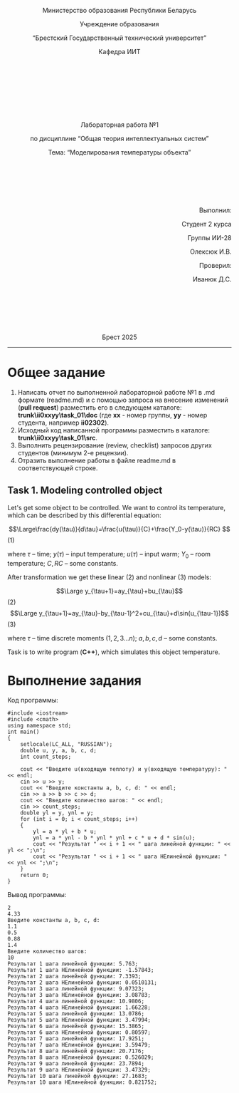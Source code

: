 <p align="center"> Министерство образования Республики Беларусь</p>
<p align="center">Учреждение образования</p>
<p align="center">“Брестский Государственный технический университет”</p>
<p align="center">Кафедра ИИТ</p>
<br><br><br><br><br><br><br>
<p align="center">Лабораторная работа №1</p>
<p align="center">по дисциплине “Общая теория интеллектуальных систем”</p>
<p align="center">Тема: “Моделирования температуры объекта”</p>
<br><br><br><br><br>
<p align="right">Выполнил:</p>
<p align="right">Студент 2 курса</p>
<p align="right">Группы ИИ-28</p>
<p align="right">Олексюк И.В.</p>
<p align="right">Проверил:</p>
<p align="right">Иванюк Д.С.</p>
<br><br><br><br><br>
<p align="center">Брест 2025</p>

<hr>

# Общее задание #
1. Написать отчет по выполненной лабораторной работе №1 в .md формате (readme.md) и с помощью запроса на внесение изменений (**pull request**) разместить его в следующем каталоге: **trunk\ii0xxyy\task_01\doc** (где **xx** - номер группы, **yy** - номер студента, например **ii02302**).
2. Исходный код написанной программы разместить в каталоге: **trunk\ii0xxyy\task_01\src**.
3. Выполнить рецензирование (review, checklist) запросов других студентов (минимум 2-е рецензии).
4. Отразить выполнение работы в файле readme.md в соответствующей строке.

## Task 1. Modeling controlled object ##
Let's get some object to be controlled. We want to control its temperature, which can be described by this differential equation:

$$\Large\frac{dy(\tau)}{d\tau}=\frac{u(\tau)}{C}+\frac{Y_0-y(\tau)}{RC} $$ (1)

where $\tau$ – time; $y(\tau)$ – input temperature; $u(\tau)$ – input warm; $Y_0$ – room temperature; $C,RC$ – some constants.

After transformation we get these linear (2) and nonlinear (3) models:

$$\Large y_{\tau+1}=ay_{\tau}+bu_{\tau}$$ (2)
$$\Large y_{\tau+1}=ay_{\tau}-by_{\tau-1}^2+cu_{\tau}+d\sin(u_{\tau-1})$$ (3)

where $\tau$ – time discrete moments ($1,2,3{\dots}n$); $a,b,c,d$ – some constants.

Task is to write program (**С++**), which simulates this object temperature.

# Выполнение задания #
Код программы:
```
#include <iostream>
#include <cmath>
using namespace std;
int main()
{
    setlocale(LC_ALL, "RUSSIAN");
    double u, y, a, b, c, d;
    int count_steps;

    cout << "Введите u(входящую теплоту) и y(входящую температуру): " << endl;
    cin >> u >> y;
    cout << "Введите константы a, b, c, d: " << endl;
    cin >> a >> b >> c >> d;
    cout << "Введите количество шагов: " << endl;
    cin >> count_steps;
    double yl = y, ynl = y;
    for (int i = 0; i < count_steps; i++)
    {
        yl = a * yl + b * u;
        ynl = a * ynl - b * ynl * ynl + c * u + d * sin(u);
        cout << "Результат " << i + 1 << " шага линейной функции: " << yl << ";\n";
        cout << "Результат " << i + 1 << " шага НЕлинейной функции: " << ynl << ";\n";
    }
    return 0;
}
```
Вывод программы:
```Введите u(входящую теплоту) и y(входящую температуру):
2
4.33
Введите константы a, b, c, d:
1.1
0.5
0.88
1.4
Введите количество шагов:
10
Результат 1 шага линейной функции: 5.763;
Результат 1 шага НЕлинейной функции: -1.57843;
Результат 2 шага линейной функции: 7.3393;
Результат 2 шага НЕлинейной функции: 0.0510131;
Результат 3 шага линейной функции: 9.07323;
Результат 3 шага НЕлинейной функции: 3.08783;
Результат 4 шага линейной функции: 10.9806;
Результат 4 шага НЕлинейной функции: 1.66228;
Результат 5 шага линейной функции: 13.0786;
Результат 5 шага НЕлинейной функции: 3.47994;
Результат 6 шага линейной функции: 15.3865;
Результат 6 шага НЕлинейной функции: 0.80597;
Результат 7 шага линейной функции: 17.9251;
Результат 7 шага НЕлинейной функции: 3.59479;
Результат 8 шага линейной функции: 20.7176;
Результат 8 шага НЕлинейной функции: 0.526029;
Результат 9 шага линейной функции: 23.7894;
Результат 9 шага НЕлинейной функции: 3.47329;
Результат 10 шага линейной функции: 27.1683;
Результат 10 шага НЕлинейной функции: 0.821752;
```